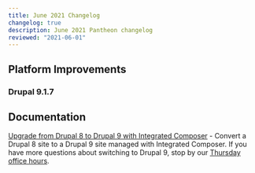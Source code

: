 ```yaml
---
title: June 2021 Changelog
changelog: true
description: June 2021 Pantheon changelog
reviewed: "2021-06-01"
---
```


## Platform Improvements

### Drupal 9.1.7


## Documentation

[Upgrade from Drupal 8 to Drupal 9 with Integrated Composer](/guides/drupal-9-migration/upgrade-to-d9) - Convert a Drupal 8 site to a Drupal 9 site managed with Integrated Composer. If you have more questions about switching to Drupal 9, stop by our [Thursday office hours](https://pantheon.io/developers/office-hours).